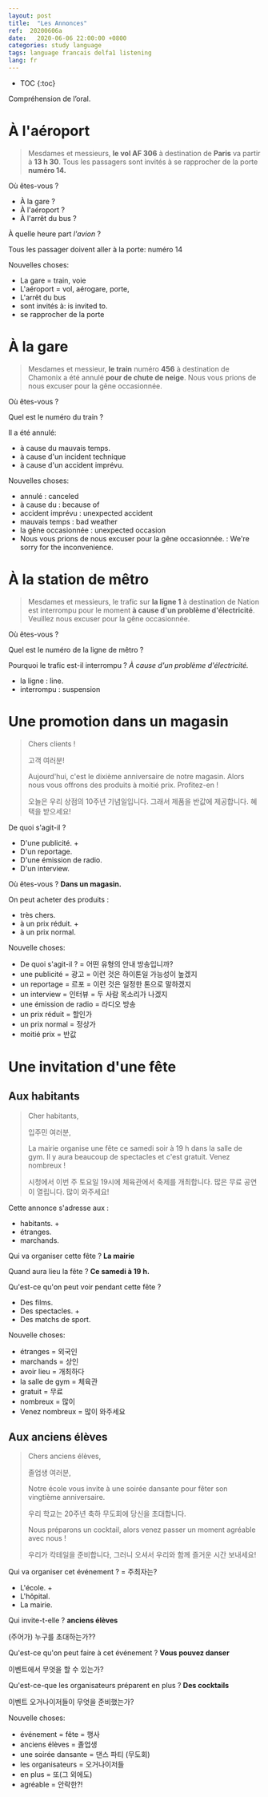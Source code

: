 ```yaml
---
layout: post
title:  "Les Annonces"
ref:  20200606a
date:   2020-06-06 22:00:00 +0800
categories: study language
tags: language francais delfa1 listening
lang: fr
---
```


* TOC
{:toc}

Compréhension de l’oral.

# À l'aéroport

> Mesdames et messieurs, **le vol AF 306** à destination de **Paris** va partir à **13 h 30**. Tous les passagers sont invités à se rapprocher de la porte **numéro 14.**

Où êtes-vous ?

- À la gare ?
- À l'aéroport ?
- À l'arrêt du bus ?

À quelle heure part *l'avion* ?

Tous les passager doivent aller à la porte: numéro 14

Nouvelles choses:

- La gare = train, voie
- L'aéroport = vol, aérogare, porte,
- L'arrêt du bus 
- sont invités à: is invited to. 
- se rapprocher de la porte

# À la gare

> Mesdames et messieur, **le train** numéro **456** à destination de Chamonix a été annulé **pour de chute de neige**. Nous vous prions de nous excuser pour la gêne occasionnée.

Où êtes-vous ?

Quel est le numéro du train ?

Il a été annulé:

- à cause du mauvais temps.
- à cause d'un incident technique
- à cause d'un accident imprévu.

Nouvelles choses:

- annulé : canceled 
- à cause du : because of
- accident imprévu : unexpected accident
- mauvais temps : bad weather
- la gêne occasionnée : unexpected occasion
- Nous vous prions de nous excuser pour la gêne occasionnée. : We're sorry for the inconvenience.

# À la station de mêtro

> Mesdames et messieurs, le trafic sur **la ligne 1** à destination de Nation est interrompu pour le moment **à cause d'un problème d'électricité**. Veuillez nous excuser pour la gêne occasionnée.

Où êtes-vous ?

Quel est le numéro de la ligne de mêtro ?

Pourquoi le trafic est-il interrompu ? _À cause d'un problème d'électricité._

- la ligne : line. 
- interrompu : suspension

# Une promotion dans un magasin

> Chers clients !
>
> 고객 여러분!
>
> Aujourd'hui, c'est le dixième anniversaire de notre magasin. Alors nous vous offrons des produits à moitié prix. Profitez-en !
>
> 오늘은 우리 상점의 10주년 기념일입니다. 그래서 제품을 반값에 제공합니다. 혜택을 받으세요!

De quoi s'agit-il ?

- D'une publicité. + 
- D'un reportage. 
- D'une émission de radio.
- D'un interview.

Où êtes-vous ? **Dans un magasin.**

On peut acheter des produits :

- très chers.
- à un prix réduit. +
- à un prix normal.

Nouvelle choses:

- De quoi s'agit-il ? = 어떤 유형의 안내 방송입니까?
- une publicité = 광고 = 이런 것은 하이톤일 가능성이 높겠지
- un reportage = 르포 = 이런 것은 일정한 톤으로 말하겠지
- un interview = 인터뷰 = 두 사람 목소리가 나겠지
- une émission de radio = 라디오 방송
- un prix réduit = 할인가
- un prix normal = 정상가
- moitié prix = 반값

# Une invitation d'une fête

## Aux habitants

> Cher habitants,
> 
> 입주민 여러분,
> 
> La mairie organise une fête ce samedi soir à 19 h dans la salle de gym. Il y aura beaucoup de spectacles et c'est gratuit. Venez nombreux !
> 
> 시청에서 이번 주 토요일 19시에 체육관에서 축제를 개최합니다. 많은 무료 공연이 열립니다. 많이 와주세요!

Cette annonce s'adresse aux :

- habitants. +
- étranges.
- marchands.

Qui va organiser cette fête ? **La mairie**

Quand aura lieu la fête ? **Ce samedi à 19 h.**

Qu'est-ce qu'on peut voir pendant cette fête ?

- Des films.
- Des spectacles. +
- Des matchs de sport.

Nouvelle choses:

- étranges = 외국인
- marchands = 상인
- avoir lieu = 개최하다
- la salle de gym = 체육관
- gratuit = 무료
- nombreux = 많이
- Venez nombreux = 많이 와주세요

## Aux anciens élèves

> Chers anciens élèves,
> 
> 졸업생 여러분,
>
> Notre école vous invite à une soirée dansante pour fêter son vingtième anniversaire.
> 
> 우리 학교는 20주년 축하 무도회에 당신을 초대합니다.
> 
> Nous préparons un cocktail, alors venez passer un moment agréable avec nous !
>
> 우리가 칵테일을 준비합니다, 그러니 오셔서 우리와 함께 즐거운 시간 보내세요!

Qui va organiser cet événement ? = 주최자는?

- L'école. +
- L'hôpital.
- La mairie.

Qui invite-t-elle ? **anciens élèves**

(주어가) 누구를 초대하는가??

Qu'est-ce qu'on peut faire à cet événement ? **Vous pouvez danser**

이벤트에서 무엇을 할 수 있는가?

Qu'est-ce-que les organisateurs préparent en plus ? **Des cocktails**

이벤트 오거나이저들이 무엇을 준비했는가?

Nouvelle choses:

- événement = fête = 행사
- anciens élèves = 졸업생
- une soirée dansante = 댄스 파티 (무도회)
- les organisateurs = 오거나이저들
- en plus = 또(그 외에도)
- agréable = 안락한?!